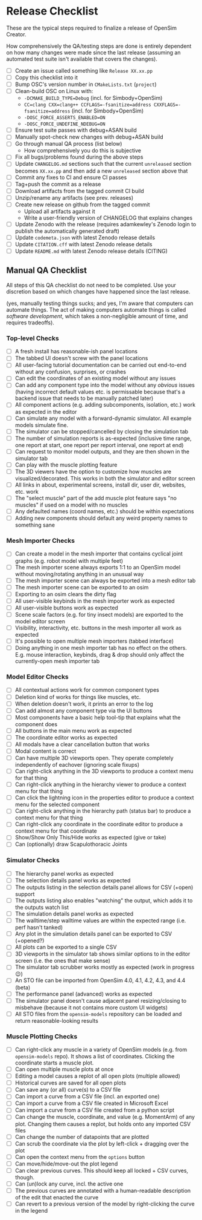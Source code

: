 # Release Checklist

These are the typical steps required to finalize a release of OpenSim
Creator.

How comprehensively the QA/testing steps are done is entirely dependent
on how many changes were made since the last release (assuming an automated
test suite isn't available that covers the changes).

- [ ] Create an issue called something like `Release XX.xx.pp`
- [ ] Copy this checklist into it
- [ ] Bump OSC's version number in `CMakeLists.txt` (`project`)
- [ ] Clean-build OSC on Linux with:
  - `-DCMAKE_BUILD_TYPE=Debug` (incl. for Simbody+OpenSim)
  - `CC=clang CXX=clang++ CCFLAGS=-fsanitize=address CXXFLAGS=-fsanitize=address` (incl. for Simbody+OpenSim)
  - `-DOSC_FORCE_ASSERTS_ENABLED=ON`
  - `-DOSC_FORCE_UNDEFINE_NDEBUG=ON`
- [ ] Ensure test suite passes with debug+ASAN build
- [ ] Manually spot-check new changes with debug+ASAN build
- [ ] Go through manual QA process (list below)
  - How comprehensively you do this is subjective
- [ ] Fix all bugs/problems found during the above steps
- [ ] Update `CHANGELOG.md` sections such that the current `unreleased`
      section becomes `XX.xx.pp` and then add a new `unreleased` section
      above that
- [ ] Commit any fixes to CI and ensure CI passes
- [ ] Tag+push the commit as a release
- [ ] Download artifacts from the tagged commit CI build
- [ ] Unzip/rename any artifacts (see prev. releases)
- [ ] Create new release on github from the tagged commit
  - Upload all artifacts against it
  - Write a user-friendly version of CHANGELOG that explains changes
- [ ] Update Zenodo with the release (requires adamkewley's Zenodo login
      to publish the automatically generated draft)
- [ ] Update `codemeta.json` with latest Zenodo release details
- [ ] Update `CITATION.cff` with latest Zenodo release details
- [ ] Update `README.md` with latest Zenodo release details (CITING)

## Manual QA Checklist

All steps of this QA checklist do not need to be completed. Use your discretion
based on which changes have happened since the last release.

(yes, manually testing things sucks; and yes, I'm aware that computers can automate
 things. The act of making computers automate things is called *software development*,
 which takes a non-negligible amount of time, and requires tradeoffs).

### Top-level Checks

- [ ] A fresh install has reasonable-ish panel locations
- [ ] The tabbed UI doesn't screw with the panel locations
- [ ] All user-facing tutorial documentation can be carried out end-to-end without any confusion, surprises, or crashes
- [ ] Can edit the coordinates of an existing model without any issues
- [ ] Can add any component type into the model without any *obvious* issues (having incorrect default values etc. is permissable because that's a backend issue that needs to be manually patched later)
- [ ] All component actions (e.g. adding subcomponents, isolation, etc.) work as expected in the editor
- [ ] Can simulate any model with a forward-dynamic simulator. All example models simulate fine.
- [ ] The simulator can be stopped/cancelled by closing the simulation tab
- [ ] The number of simulation reports is as-expected (inclusive time range, one report at start, one report per report interval, one report at end)
- [ ] Can request to monitor model outputs, and they are then shown in the simulator tab
- [ ] Can play with the muscle plotting feature
- [ ] The 3D viewers have the option to customize how muscles are visualized/decorated. This works in both the simulator and editor screen
- [ ] All links in about, experimental screens, install dir, user dir, websites, etc. work
- [ ] The "select muscle" part of the add muscle plot feature says "no muscles" if used on a model with no muscles
- [ ] Any defaulted names (coord names, etc.) should be within expectations
- [ ] Adding new components should default any weird property names to something sane

### Mesh Importer Checks

- [ ] Can create a model in the mesh importer that contains cyclical joint graphs (e.g. robot model with multiple feet)
- [ ] The mesh importer scene always exports 1:1 to an OpenSim model without moving/rotating anything in an unusual way
- [ ] The mesh importer scene can always be exported into a mesh editor tab
- [ ] The mesh importer scene can be exported to an osim
- [ ] Exporting to an osim clears the dirty flag
- [ ] All user-visible keybinds in the mesh importer work as expected
- [ ] All user-visible buttons work as expected
- [ ] Scene scale factors (e.g. for tiny insect models) are exported to the model editor screen
- [ ] Visibility, interactivity, etc. buttons in the mesh importer all work as expected
- [ ] It's possible to open multiple mesh importers (tabbed interface)
- [ ] Doing anything in one mesh importer tab has no effect on the others. E.g. mouse interaction, keybinds, drag & drop should only affect the currently-open mesh importer tab

### Model Editor Checks

- [ ] All contextual actions work for common component types
- [ ] Deletion kind of works for things like muscles, etc.
- [ ] When deletion doesn't work, it prints an error to the log
- [ ] Can add almost any component type via the UI buttons
- [ ] Most components have a basic help tool-tip that explains what the component does
- [ ] All buttons in the main menu work as expected
- [ ] The coordinate editor works as expected
- [ ] All modals have a clear cancellation button that works
- [ ] Modal content is correct
- [ ] Can have multiple 3D viewports open. They operate completely independently of eachover (ignoring scale fixups)
- [ ] Can right-click anything in the 3D viewports to produce a context menu for that thing
- [ ] Can right-click anything in the hierarchy viewer to produce a context menu for that thing
- [ ] Can click the lightning icon in the properties editor to produce a context menu for the selected component
- [ ] Can right-click anything in the hierarchy path (status bar) to produce a context menu for that thing
- [ ] Can right-click any coordinate in the coordinate editor to produce a context menu for that coordinate
- [ ] Show/Show Only This/Hide works as expected (give or take)
- [ ] Can (optionally) draw Scapulothoracic Joints

### Simulator Checks

- [ ] The hierarchy panel works as expected
- [ ] The selection details panel works as expected
- [ ] The outputs listing in the selection details panel allows for CSV (+open) support
- [ ] The outputs listing also enables "watching" the output, which adds it to the outputs watch list
- [ ] The simulation details panel works as expected
- [ ] The walltime/step walltime values are within the expected range (i.e. perf hasn't tanked)
- [ ] Any plot in the simulation details panel can be exported to CSV (+opened?)
- [ ] All plots can be exported to a single CSV
- [ ] 3D viewports in the simulator tab shows similar options to in the editor screen (i.e. the ones that make sense)
- [ ] The simulator tab scrubber works mostly as expected (work in progress :wink:)
- [ ] An STO file can be imported from OpenSim 4.0, 4.1, 4.2, 4.3, and 4.4 (beta)
- [ ] The performance panel (advanced) works as expected
- [ ] The simulator panel doesn't cause adjacent panel resizing/closing to misbehave (because it not contains more custom UI widgets)
- [ ] All STO files from the `opensim-models` repository can be loaded and return reasonable-looking results

### Muscle Plotting Checks

- [ ] Can right-click any muscle in a variety of OpenSim models (e.g. from `opensim-models` repo). It shows a list of coordinates. Clicking the coordinate starts a muscle plot.
- [ ] Can open multiple muscle plots at once
- [ ] Editing a model causes a replot of all open plots (multiple allowed)
- [ ] Historical curves are saved for all open plots
- [ ] Can save any (or all) curve(s) to a CSV file
- [ ] Can import a curve from a CSV file (incl. an exported one)
- [ ] Can import a curve from a CSV file created in Microsoft Excel
- [ ] Can import a curve from a CSV file created from a python script
- [ ] Can change the muscle, coordinate, and value (e.g. MomentArm) of any plot. Changing them causes a replot, but holds onto any imported CSV files
- [ ] Can change the number of datapoints that are plotted
- [ ] Can scrub the coordinate via the plot by left-click + dragging over the plot
- [ ] Can open the context menu from the `options` button
- [ ] Can move/hide/move-out the plot legend
- [ ] Can clear previous curves. This should keep all locked + CSV curves, though.
- [ ] Can (un)lock any curve, incl. the active one
- [ ] The previous curves are annotated with a human-readable description of the edit that enacted the curve
- [ ] Can revert to a previous version of the model by right-clicking the curve in the legend
